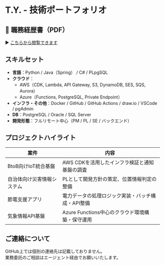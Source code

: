 # T.Y. - 技術ポートフォリオ

## 📄 職務経歴書（PDF）
▶ [こちらから閲覧できます](./docs/portfolio_resume.pdf)

## スキルセット

- **言語**：Python / Java（Spring） / C# / PLpgSQL
- **クラウド**：
  - AWS（CDK, Lambda, API Gateway, S3, DynamoDB, SES, SQS, Aurora）
  - Azure（Functions, PostgreSQL, Private Endpoint）
- **インフラ・その他**：Docker / GitHub / GitHub Actions / draw.io / VSCode / pgAdmin
- **DB**：PostgreSQL / Oracle / SQL Server
- **開発形態**：フルリモート中心（PM / PL / SE / バックエンド）

## プロジェクトハイライト

| 案件 | 内容 |
|------|------|
| BtoB向けIoT統合基盤 | AWS CDKを活用したインフラ検証と通知基盤の調査 |
| 自治体向け災害情報システム | PLとして開発方針の策定、位置情報判定の整備 |
| 節電支援アプリ | 電力データの処理ロジック実装・バッチ構成・API整備 |
| 気象情報API基盤 | Azure Functions中心のクラウド環境構築・保守運用 |

## ご連絡について

GitHub上では個別の連絡先は記載しておりません。  
業務委託のご相談はエージェント経由でお願いいたします。
